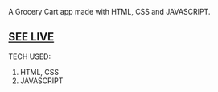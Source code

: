 A Grocery Cart app made with HTML, CSS and JAVASCRIPT.

<h2><a href="https://sherpa00.github.io/grocery-js-app/">SEE LIVE</a></h2>

TECH USED:

1) HTML, CSS
2) JAVASCRIPT
